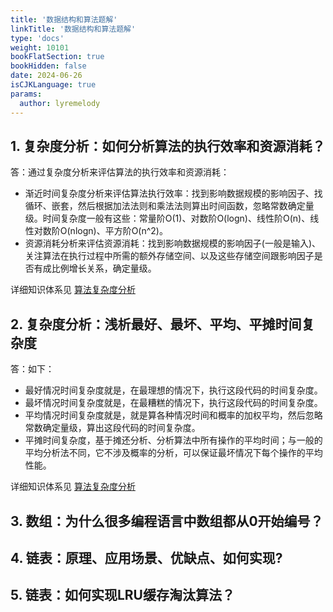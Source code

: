 ```yaml
---
title: '数据结构和算法题解'
linkTitle: '数据结构和算法题解'
type: 'docs'
weight: 10101
bookFlatSection: true
bookHidden: false
date: 2024-06-26
isCJKLanguage: true
params:
  author: lyremelody
---
```


## 1. 复杂度分析：如何分析算法的执行效率和资源消耗？
答：通过复杂度分析来评估算法的执行效率和资源消耗：
* 渐近时间复杂度分析来评估算法执行效率：找到影响数据规模的影响因子、找循环、嵌套，然后根据加法法则和乘法法则算出时间函数，忽略常数确定量级。时间复杂度一般有这些：常量阶O(1)、对数阶O(logn)、线性阶O(n)、线性对数阶O(nlogn)、平方阶O(n^2)。
* 资源消耗分析来评估资源消耗：找到影响数据规模的影响因子(一般是输入)、关注算法在执行过程中所需的额外存储空间、以及这些存储空间跟影响因子是否有成比例增长关系，确定量级。

详细知识体系见 [算法复杂度分析](../../technology/computer-theory/data-structures-and-algorithms/complexity-analysis.md)

## 2. 复杂度分析：浅析最好、最坏、平均、平摊时间复杂度
答：如下：
* 最好情况时间复杂度就是，在最理想的情况下，执行这段代码的时间复杂度。
* 最坏情况时间复杂度就是，在最糟糕的情况下，执行这段代码的时间复杂度。
* 平均情况时间复杂度就是，就是算各种情况时间和概率的加权平均，然后忽略常数确定量级，算出这段代码的时间复杂度。
* 平摊时间复杂度，基于摊还分析、分析算法中所有操作的平均时间；与一般的平均分析法不同，它不涉及概率的分析，可以保证最坏情况下每个操作的平均性能。

详细知识体系见 [算法复杂度分析](../../technology/computer-theory/data-structures-and-algorithms/complexity-analysis.md)

## 3. 数组：为什么很多编程语言中数组都从0开始编号？ 
## 4. 链表：原理、应用场景、优缺点、如何实现?
## 5. 链表：如何实现LRU缓存淘汰算法？